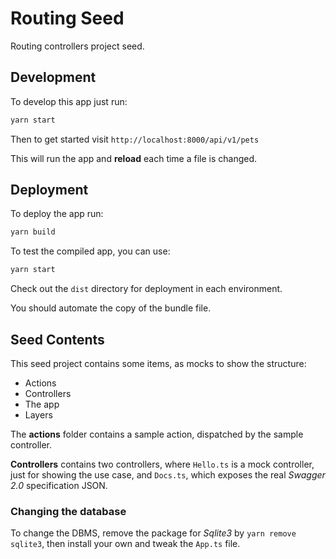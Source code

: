 # Routing Seed

Routing controllers project seed.

## Development

To develop this app just run:
```sh
yarn start
```

Then to get started visit `http://localhost:8000/api/v1/pets`

This will run the app and **reload** each time a file
is changed.

## Deployment

To deploy the app run:
```sh
yarn build
```

To test the compiled app, you can use:
```sh
yarn start
```

Check out the `dist` directory for deployment in each environment.

You should automate the copy of the bundle file.

## Seed Contents

This seed project contains some items, as mocks to show the structure:

- Actions
- Controllers
- The app
- Layers

The **actions** folder contains a sample action, dispatched by the
sample controller.

**Controllers** contains two controllers, where `Hello.ts` is a mock
controller, just for showing the use case, and `Docs.ts`, which exposes
the real _Swagger 2.0_ specification JSON.

### Changing the database

To change the DBMS, remove the package for _Sqlite3_ by `yarn remove sqlite3`,
then install your own and tweak the `App.ts` file.
